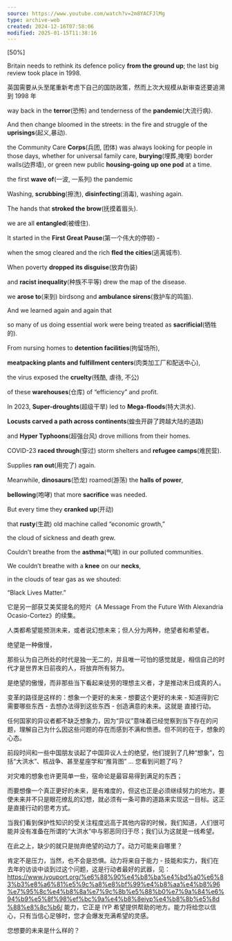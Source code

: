 ```yaml
---
source: https://www.youtube.com/watch?v=2m8YACFJlMg
type: archive-web
created: 2024-12-16T07:58:06
modified: 2025-01-15T11:38:16
---
```


[50%]

Britain needs to rethink its defence policy **from the ground up**; the last big review took place in 1998.

  英国需要从头至尾重新考虑下自己的国防政策，然而上次大规模从新审查还要追溯到 1998 年

way back in the **terror**(恐怖) and tenderness of the **pandemic**(大流行病).

And then change bloomed in the streets: in the fire and struggle of the **uprisings**(起义,暴动).

the Community Care **Corps**(兵团, 团体) was always looking for people in those days, whether for universal family care, **burying**(埋葬,掩埋) border walls(边界墙), or green new public **housing-going up one pod** at a time.

the first **wave of**(一波, 一系列) the pandemic

Washing, **scrubbing**(擦洗), **disinfecting**(消毒), washing again.

The hands that **stroked the brow**(抚摸着眉头).

we are all **entangled**(被缠住).

It started in the **First Great Pause**(第一个伟大的停顿) -

  when the smog cleared and the rich **fled the cities**(逃离城市).

When poverty **dropped its disguise**(放弃伪装)

  and **racist inequality**(种族不平等) drew the map of the disease.

we **arose to**(来到) birdsong and **ambulance sirens**(救护车的鸣笛).

And we learned again and again that

  so many of us doing essential work were being treated as **sacrificial**(牺牲的).

  From nursing homes to **detention facilities**(拘留场所),

  **meatpacking plants and fulfillment centers**(肉类加工厂和配送中心),

  the virus exposed the **cruelty**(残酷, 虐待, 不公)

  of these **warehouses**(仓库) of “efficiency” and profit.

In 2023, **Super-droughts**(超级干旱) led to **Mega-floods**(特大洪水).

  **Locusts carved a path across continents**(蝗虫开辟了跨越大陆的道路)

  and **Hyper Typhoons**(超强台风) drove millions from their homes.

  COVID-23 **raced through**(穿过) storm shelters and **refugee camps**(难民营).

  Supplies **ran out**(用完了) again.

Meanwhile, **dinosaurs**(恐龙) roamed(游荡) the **halls of power**,

  **bellowing**(咆哮) that more **sacrifice** was needed.

But every time they **cranked up**(开动)

  that **rusty**(生疏) old machine called “economic growth,”

  the cloud of sickness and death grew.

Couldn’t breathe from the **asthma**(气喘) in our polluted communities.

We couldn’t breathe with a **knee** on our **necks**,

  in the clouds of tear gas as we shouted:

  “Black Lives Matter.”

它是另一部获艾美奖提名的短片《A Message From the Future With Alexandria Ocasio-Cortez》的续集。

  人类都希望能预测未来，或者说幻想未来；但人分为两种，绝望者和希望者。

  绝望是一种傲慢，

  那些认为自己所处的时代是独一无二的，并且唯一可怕的感觉就是，相信自己的时代才是世界末日前夜的人，将放弃所有努力。

  是绝望的傲慢，而非那些当下看起来徒劳的理想主义者，才是推动末日成真的人。

  变革的路径是这样的：想象一个更好的未来 - 想要这个更好的未来 - 知道得到它需要哪些东西 - 去想办法得到这些东西 - 创造满意的未来。这就是 直接行动。

  任何国家的异议者都不缺乏想象力，因为“异议”意味着已经觉察到当下存在的问题，理解自己为什么因这些问题的存在而感到不满和愤懑。但不同的在于，想象的心态。

  前段时间和一些中国朋友谈起了中国异议人士的绝望，他们提到了几种“想象”，包括“大洪水”、核战争、甚至星座学和“推背图” … 您看到问题了吗？

  对灾难的想象也许更简单一些，宿命论是最容易得到满足的东西；

  而要想像一个真正更好的未来，是有难度的，但这也正是必须继续努力的地方。要使未来并不只是眼花缭乱的幻想，就必须有一条可靠的道路来实现这一目标。这正是直接行动的思考方式。

  当我们看到保护性知识的受关注程度远高于其他内容的时候，我们知道，人们很可能并没有准备在所谓的“大洪水”中与邪恶同归于尽；我们认为这就是一线希望。

  在此之上，缺少的就只是抛弃绝望的动力了。动力可能来自哪里？

  肯定不是压力，当然，也不会是恐惧。动力将来自于能力 - 技能和实力，我们在去年的访谈中谈到过这个问题，这是行动者最好的武器，见：https://www.iyouport.org/%e6%88%90%e4%b8%ba%e4%bd%a0%e6%83%b3%e8%a6%81%e5%9c%a8%e8%bf%99%e4%b8%aa%e4%b8%96%e7%95%8c%e4%b8%8a%e7%9c%8b%e5%88%b0%e7%9a%84%e6%94%b9%e5%8f%98%ef%bc%9a%e4%b8%8eiyp%e4%b8%8b%e5%8d%88%e8%8c%b6/  能力，它正是 IYP 希望提供帮助的地方。能力将给您以信心，只有当信心足够时，您才会爆发充满希望的灵感。

  您想要的未来是什么样的？
